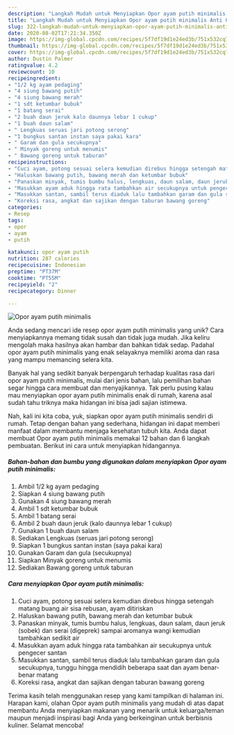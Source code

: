 ```yaml
---
description: "Langkah Mudah untuk Menyiapkan Opor ayam putih minimalis Anti Gagal"
title: "Langkah Mudah untuk Menyiapkan Opor ayam putih minimalis Anti Gagal"
slug: 322-langkah-mudah-untuk-menyiapkan-opor-ayam-putih-minimalis-anti-gagal
date: 2020-08-02T17:21:34.350Z
image: https://img-global.cpcdn.com/recipes/5f7df19d1e24ed3b/751x532cq70/opor-ayam-putih-minimalis-foto-resep-utama.jpg
thumbnail: https://img-global.cpcdn.com/recipes/5f7df19d1e24ed3b/751x532cq70/opor-ayam-putih-minimalis-foto-resep-utama.jpg
cover: https://img-global.cpcdn.com/recipes/5f7df19d1e24ed3b/751x532cq70/opor-ayam-putih-minimalis-foto-resep-utama.jpg
author: Dustin Palmer
ratingvalue: 4.2
reviewcount: 10
recipeingredient:
- "1/2 kg ayam pedaging"
- "4 siung bawang putih"
- "4 siung bawang merah"
- "1 sdt ketumbar bubuk"
- "1 batang serai"
- "2 buah daun jeruk kalo daunnya lebar 1 cukup"
- "1 buah daun salam"
- " Lengkuas seruas jari potong serong"
- "1 bungkus santan instan saya pakai kara"
- " Garam dan gula secukupnya"
- " Minyak goreng untuk menumis"
- " Bawang goreng untuk taburan"
recipeinstructions:
- "Cuci ayam, potong sesuai selera kemudian direbus hingga setengah matang buang air sisa rebusan, ayam ditiriskan"
- "Haluskan bawang putih, bawang merah dan ketumbar bubuk"
- "Panaskan minyak, tumis bumbu halus, lengkuas, daun salam, daun jeruk (sobek) dan serai (digeprek) sampai aromanya wangi kemudian tambahkan sedikit air"
- "Masukkan ayam aduk hingga rata tambahkan air secukupnya untuk pengecer santan"
- "Masukkan santan, sambil terus diaduk lalu tambahkan garam dan gula secukupnya, tunggu hingga mendidih beberapa saat dan ayam benar-benar matang"
- "Koreksi rasa, angkat dan sajikan dengan taburan bawang goreng"
categories:
- Resep
tags:
- opor
- ayam
- putih

katakunci: opor ayam putih 
nutrition: 287 calories
recipecuisine: Indonesian
preptime: "PT37M"
cooktime: "PT55M"
recipeyield: "2"
recipecategory: Dinner

---
```



![Opor ayam putih minimalis](https://img-global.cpcdn.com/recipes/5f7df19d1e24ed3b/751x532cq70/opor-ayam-putih-minimalis-foto-resep-utama.jpg)

Anda sedang mencari ide resep opor ayam putih minimalis yang unik? Cara menyiapkannya memang tidak susah dan tidak juga mudah. Jika keliru mengolah maka hasilnya akan hambar dan bahkan tidak sedap. Padahal opor ayam putih minimalis yang enak selayaknya memiliki aroma dan rasa yang mampu memancing selera kita.



Banyak hal yang sedikit banyak berpengaruh terhadap kualitas rasa dari opor ayam putih minimalis, mulai dari jenis bahan, lalu pemilihan bahan segar hingga cara membuat dan menyajikannya. Tak perlu pusing kalau mau menyiapkan opor ayam putih minimalis enak di rumah, karena asal sudah tahu triknya maka hidangan ini bisa jadi sajian istimewa.


Nah, kali ini kita coba, yuk, siapkan opor ayam putih minimalis sendiri di rumah. Tetap dengan bahan yang sederhana, hidangan ini dapat memberi manfaat dalam membantu menjaga kesehatan tubuh kita. Anda dapat membuat Opor ayam putih minimalis memakai 12 bahan dan 6 langkah pembuatan. Berikut ini cara untuk menyiapkan hidangannya.

<!--inarticleads1-->

##### Bahan-bahan dan bumbu yang digunakan dalam menyiapkan Opor ayam putih minimalis:

1. Ambil 1/2 kg ayam pedaging
1. Siapkan 4 siung bawang putih
1. Gunakan 4 siung bawang merah
1. Ambil 1 sdt ketumbar bubuk
1. Ambil 1 batang serai
1. Ambil 2 buah daun jeruk (kalo daunnya lebar 1 cukup)
1. Gunakan 1 buah daun salam
1. Sediakan  Lengkuas (seruas jari potong serong)
1. Siapkan 1 bungkus santan instan (saya pakai kara)
1. Gunakan  Garam dan gula (secukupnya)
1. Siapkan  Minyak goreng untuk menumis
1. Sediakan  Bawang goreng untuk taburan




<!--inarticleads2-->

##### Cara menyiapkan Opor ayam putih minimalis:

1. Cuci ayam, potong sesuai selera kemudian direbus hingga setengah matang buang air sisa rebusan, ayam ditiriskan
1. Haluskan bawang putih, bawang merah dan ketumbar bubuk
1. Panaskan minyak, tumis bumbu halus, lengkuas, daun salam, daun jeruk (sobek) dan serai (digeprek) sampai aromanya wangi kemudian tambahkan sedikit air
1. Masukkan ayam aduk hingga rata tambahkan air secukupnya untuk pengecer santan
1. Masukkan santan, sambil terus diaduk lalu tambahkan garam dan gula secukupnya, tunggu hingga mendidih beberapa saat dan ayam benar-benar matang
1. Koreksi rasa, angkat dan sajikan dengan taburan bawang goreng




Terima kasih telah menggunakan resep yang kami tampilkan di halaman ini. Harapan kami, olahan Opor ayam putih minimalis yang mudah di atas dapat membantu Anda menyiapkan makanan yang menarik untuk keluarga/teman maupun menjadi inspirasi bagi Anda yang berkeinginan untuk berbisnis kuliner. Selamat mencoba!
